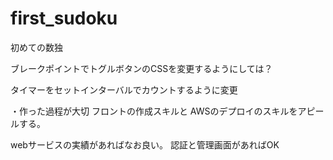 # first_sudoku
初めての数独

ブレークポイントでトグルボタンのCSSを変更するようにしては？

タイマーをセットインターバルでカウントするように変更

・作った過程が大切
フロントの作成スキルと
AWSのデプロイのスキルをアピールする。
  

webサービスの実績があればなお良い。
  認証と管理画面があればOK
  
